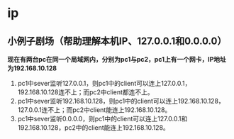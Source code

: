 # ip
## 小例子剧场（帮助理解本机IP、127.0.0.1和0.0.0.0）
**现在有两台pc在同一个局域网内，分别为pc1与pc2，pc1上有一个网卡，IP地址为192.168.10.128**

1. pc1中sever监听127.0.0.1，则pc1中的client可以连上127.0.0.1，192.168.10.128连不上；而pc2中client都连不上。
2. pc1中sever监听192.168.10.128，则pc1中的client可以连上192.168.10.128，127.0.0.1连不上；而pc2中client能连上192.168.10.128。
3. pc1中sever监听0.0.0.0，则pc1中的client可以连上127.0.0.1和192.168.10.128，pc2中的client能连上192.168.10.128。